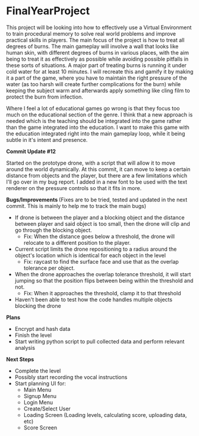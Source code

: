 # FinalYearProject
 
This project will be looking into how to effectively use a Virtual Environment to train procedural memory to solve real world problems and improve practical skills in players. The main focus of the project is how to treat all degrees of burns. The main gameplay will involve a wall that looks like human skin, with different degrees of burns in various places, with the aim being to treat it as effectively as possible while avoiding possible pitfalls in these sorts of situations. A major part of treating burns is running it under cold water for at least 10 minutes. I will recreate this and gamify it by making it a part of the game, where you have to maintain the right pressure of the water (as too harsh will create further complications for the burn) while keeping the subject warm and afterwards apply something like cling film to protect the burn from infection. 


Where I feel a lot of educational games go wrong is that they focus too much on the educational section of the genre. I think that a new approach is needed which is the teaching should be integrated into the game rather than the game integrated into the education. I want to make this game with the education integrated right into the main gameplay loop, while it being subtle in it's intent and presence. 

<b>Commit Update #12</b>

Started on the prototype drone, with a script that will allow it to move around the world dynamically. At this commit, it can move to keep a certain distance from objects and the player, but there are a few limitations which I'll go over in my bug report. I added in a new font to be used with the text renderer on the pressure controls so that it fits in more.

<b> Bugs/Improvements </b>
(Fixes are to be tried, tested and updated in the next commit. This is mainly to help me to track the main bugs)
- If drone is between the player and a blocking object and the distance between player and said object is too small, then the drone will clip and go through the blocking object.
    - Fix: When the distance goes below a threshold, the drone will relocate to a different position to the player.
- Current script limits the drone repositioning to a radius around the object's location which is identical for each object in the level
    - Fix: raycast to find the surface face and use that as the overlap tolerance per object.
- When the drone approaches the overlap tolerance threshold, it will start jumping so that the position flips between being within the threshold and not. 
    - Fix: When it approaches the threshold, clamp it to that threshold
 - Haven't been able to test how the code handles multiple objects blocking the drone

<b> Plans </b>
- Encrypt and hash data
- Finish the level
- Start writing python script to pull collected data and perform relevant analysis

<b> Next Steps </b>

- Complete the level
- Possibly start recording the vocal instructions
- Start planning UI for:
     - Main Menu
     - Signup Menu
     - Login Menu
     - Create/Select User
     - Loading Screen (Loading levels, calculating score, uploading data, etc)
     - Score Screen
